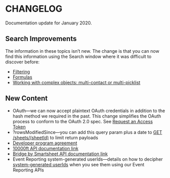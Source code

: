 # CHANGELOG

Documentation update for January 2020.

## Search Improvements

The information in these topics isn’t new. The change is that you can now find this information using the Search window where it was difficult to discover before: 

* [Filtering](https://smartsheet-platform.github.io/api-docs/#filtering) 
* [Formulas](https://smartsheet-platform.github.io/api-docs/#formulas) 
* [Working with complex objects: multi-contact or multi-picklist](https://smartsheet-platform.github.io/api-docs/#working-with-complex-objects-multi-contact-or-multi-picklist) 

## New Content

* OAuth—we can now accept plaintext OAuth credentials in addition to the hash method we required in the past. This change simplifies the OAuth process to conform to the OAuth 2.0 spec. See [Request an Access Token](https://smartsheet-platform.github.io/api-docs/#request-an-access-token)
* ?rowsModifiedSince—you can add this query param plus a date to [GET /sheets/(sheetId)](https://smartsheet-platform.github.io/api-docs/#get-sheet) to limit return payloads
* [Developer program agreement](https://www.smartsheet.com/legal/developer-program-agreement)
* [10000ft API documentation link](https://www.10000ft.com/integrations/technical-details/api-documentation)
* [Bridge by Smartsheet API documentation link](https://get.converse.ai/)
* Event Reporting system-generated userIds—details on how to decipher [system-generated userIds](https://smartsheet-platform.github.io/api-docs/#event-reporting) when you see them using our Event Reporting APIs